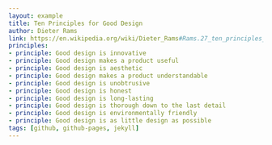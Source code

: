 ```yaml
---
layout: example
title: Ten Principles for Good Design
author: Dieter Rams
link: https://en.wikipedia.org/wiki/Dieter_Rams#Rams.27_ten_principles_to_.22good_design.22
principles:
- principle: Good design is innovative
- principle: Good design makes a product useful
- principle: Good design is aesthetic
- principle: Good design makes a product understandable
- principle: Good design is unobtrusive
- principle: Good design is honest
- principle: Good design is long-lasting
- principle: Good design is thorough down to the last detail
- principle: Good design is environmentally friendly
- principle: Good design is as little design as possible
tags: [github, github-pages, jekyll]
---
```

